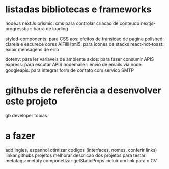 # listadas bibliotecas e frameworks
nodeJs
nextJs
prismic: cms para controlar criacao de conteudo
nextjs-progressbar: barra de loading

styled-components: para CSS
aos: efeitos de transicao de pagina
polished: clareia e escurece cores
AiFillHtml5: para icones de stacks
react-hot-toast: exibir mensagens de erro

dotenv: para ler variaveis de ambiente
axios: para fazer consumir APIS
express: para escutar APIS
nodemailer: envio de emails via node
googleapis: para integrar form de contato com servico SMTP

# githubs de referência a desenvolver este projeto
gb developer
tobias

# a fazer
add ingles, espanhol
otimizar codigos (interfaces, nomes, conferir links)
linkar githubs projetos
melhorar descricao dos projetos
para testar metatags: metafy
componetizar getStaticProps
incluir um link para o CV

